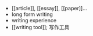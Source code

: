 - [[article]], [[essay]], [[paper]]...
- long form writing
- writing experience
- [[writing tool]]; 写作工具
